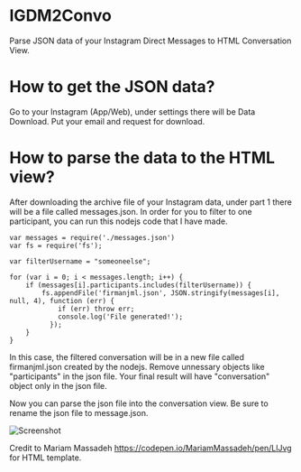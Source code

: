 # IGDM2Convo
Parse JSON data of your Instagram Direct Messages to HTML Conversation View.

# How to get the JSON data?
Go to your Instagram (App/Web), under settings there will be Data Download.
Put your email and request for download. 

# How to parse the data to the HTML view?
After downloading the archive file of your Instagram data, under part 1 there will be a file called messages.json.
In order for you to filter to one participant, you can run this nodejs code that I have made. 

```
var messages = require('./messages.json')
var fs = require('fs');

var filterUsername = "someoneelse";

for (var i = 0; i < messages.length; i++) {
    if (messages[i].participants.includes(filterUsername)) {
        fs.appendFile('firmanjml.json', JSON.stringify(messages[i], null, 4), function (err) {
            if (err) throw err;
            console.log('File generated!');
          });
    }
}
```

In this case, the filtered conversation will be in a new file called firmanjml.json created by the nodejs.
Remove unnessary objects like "participants" in the json file.
Your final result will have "conversation" object only in the json file.

Now you can parse the json file into the conversation view. Be sure to rename the json file to message.json.

![Screenshot](https://i.imgur.com/9SQJxjf.png)

Credit to Mariam Massadeh https://codepen.io/MariamMassadeh/pen/LlJvg for HTML template.

